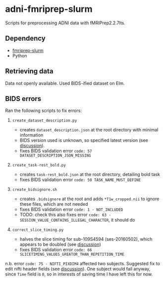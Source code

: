 # adni-fmriprep-slurm
Scripts for preprocessing ADNI data with fMRIPrep2.2.7lts.
## Dependency
- [fmriprep-slurm](https://simexp-documentation.readthedocs.io/en/latest/giga_preprocessing/preprocessing.html)
- Python
## Retrieving data
Data not openly available. Used BIDS-ified dataset on Elm.
## BIDS errors
Ran the following scripts to fix errors:
1. `create_dataset_description.py`
    -  creates `dataset_description.json` at the root directory with minimal information
    -  BIDS version used is unknown, so specified latest version (see [discussion]( https://neurostars.org/t/what-bids-version-to-use-for-legacy-dataset/25619)).
    -  fixes BIDS validation error `code: 57 DATASET_DESCRIPTION_JSON_MISSING`

2. `create_task-rest_bold.py`
    - creates `task-rest_bold.json` at the root directory, detailing bold task
    - fixes BIDS validation error `code: 50 TASK_NAME_MUST_DEFINE`

3. `create_bidsignore.sh`
    - creates `.bidsignore` at the root and adds `*T1w_cropped.nii` to ignore these files, which are not needed
    - fixes BIDS validation error `code: 1 - NOT_INCLUDED`
    - TODO: check this also fixes error `code: 63 - SESSION_VALUE_CONTAINS_ILLEGAL_CHARACTER`, it should do

3. `correct_slice_timing.py`
    - halves the slice timing for sub-109S4594 (ses-20160502), which appears to be doubled (see [discussion](https://neurostars.org/t/help-with-bids-errors-66-and-75-in-legacy-dataset/25625))
    - fixes BIDS validation error `code: 66 SLICETIMING_VALUES_GREATOR_THAN_REPETITION_TIME`

n.b. error `code: 75 - NIFTI_PIXDIM4` affected two subjects. Suggested fix to edit nifti header fields (see [discussion](https://neurostars.org/t/help-with-bids-errors-66-and-75-in-legacy-dataset/25625/2)). One subject would fail anyway, since `Time` field is `0`, so in interests of saving time I have left this for now.

